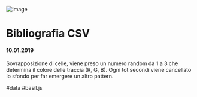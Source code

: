 ![image](https://github.com/KeremTurkyilmaz/TypeMismatchSketches/blob/master/Bibliografia%20CSV/image/Bibliografia.jpg)

# Bibliografia CSV

#### 10.01.2019

Sovrapposizione di celle, viene preso un numero random da 1 a 3 che determina il colore delle traccia (R, G, B). Ogni tot secondi viene cancellato lo sfondo per far emergere un altro pattern. 

\#data \#basil.js
